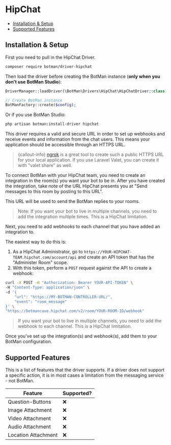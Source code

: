 # HipChat

- [Installation & Setup](#installation-setup)
- [Supported Features](#supported-features)

<a id="installation-setup"></a>
## Installation & Setup

First you need to pull in the HipChat Driver.

```sh
composer require botman/driver-hipchat
```

Then load the driver before creating the BotMan instance (**only when you don't use BotMan Studio**):

```php
DriverManager::loadDriver(\BotMan\Drivers\HipChat\HipChatDriver::class);

// Create BotMan instance
BotManFactory::create($config);
```

Or if you use BotMan Studio:

```sh
php artisan botman:install-driver hipchat
```

This driver requires a valid and secure URL in order to set up webhooks and receive events and information from the chat users. This means your application should be accessible through an HTTPS URL.

> {callout-info} [ngrok](https://ngrok.com/) is a great tool to create such a public HTTPS URL for your local application. If you use Laravel Valet, you can create it with "valet share" as well.

To connect BotMan with your HipChat team, you need to create an integration in the room(s) you want your bot to be in.
After you have created the integration, take note of the URL HipChat presents you at "Send messages to this room by posting to this URL". 

This URL will be used to send the BotMan replies to your rooms.
 
 > Note: If you want your bot to live in multiple channels, you need to add the integration multiple times. This is a HipChat limitation.
 
Next, you need to add webhooks to each channel that you have added an integration to.

The easiest way to do this is:

1. As a HipChat Administrator, go to `https://YOUR-HIPCHAT-TEAM.hipchat.com/account/api` and create an API token that has the "Administer Room" scope.
2. With this token, perform a `POST` request against the API to create a webhook:

```bash
curl -X POST -H "Authorization: Bearer YOUR-API-TOKEN" \
-H "Content-Type: application/json" \
-d '{
	"url": "https://MY-BOTMAN-CONTROLLER-URL/",
	"event": "room_message"
}' \
"https://botmancave.hipchat.com/v2/room/YOUR-ROOM-ID/webhook"
```
> If you want your bot to live in multiple channels, you need to add the webhook to each channel. This is a HipChat limitation.

Once you've set up the integration(s) and webhook(s), add them to your BotMan configuration.	

<a id="supported-features"></a>
## Supported Features
This is a list of features that the driver supports.
If a driver does not support a specific action, it is in most cases a limitation from the messaging service - not BotMan.

<table class="table">
<thead>
	<tr>
		<th>Feature</th>
		<th>Supported?</th>
	</tr>
</thead>
<tbody>
	<tr>
		<td>Question-Buttons</td>
		<td>❌</td>
	</tr>
	<tr>
		<td>Image Attachment</td>
		<td>❌</td>
	</tr>
	<tr>
		<td>Video Attachment</td>
		<td>❌</td>
	</tr>
	<tr>
		<td>Audio Attachment</td>
		<td>❌</td>
	</tr>
	<tr>
		<td>Location Attachment</td>
		<td>❌</td>
	</tr>
</tbody>
</table>
